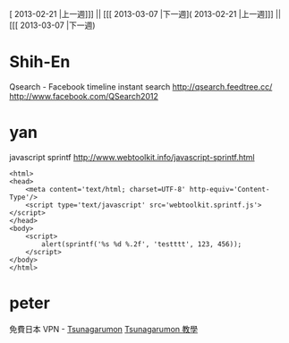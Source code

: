[ 2013-02-21 |上一週]]] || [[[ 2013-03-07 |下一週]( 2013-02-21 |上一週]]] || [[[ 2013-03-07 |下一週)



# Shih-En

Qsearch - Facebook timeline instant search
<http://qsearch.feedtree.cc/>  
<http://www.facebook.com/QSearch2012>  
# yan

javascript sprintf
<http://www.webtoolkit.info/javascript-sprintf.html>  


    <html>
    <head>
        <meta content='text/html; charset=UTF-8' http-equiv='Content-Type'/>                                                         
        <script type='text/javascript' src='webtoolkit.sprintf.js'></script>
    </head>
    <body>
        <script>
            alert(sprintf('%s %d %.2f', 'testttt', 123, 456)); 
        </script>
    </body>
    </html>


# peter

免費日本 VPN - [Tsunagarumon](http://tsunagarumon.com/entry/)
[Tsunagarumon 教學](http://www.kocpc.com.tw/archives/1693)